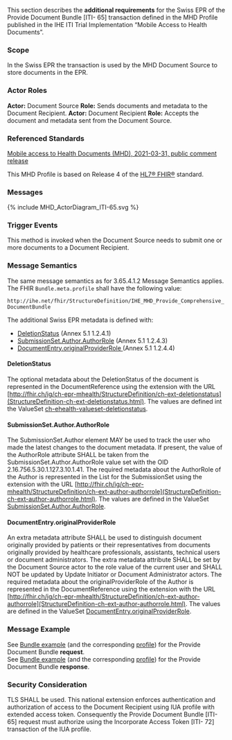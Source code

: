This section describes the **additional requirements** for the Swiss EPR of the Provide Document Bundle [ITI-
65] transaction defined in the MHD Profile published in the IHE ITI Trial Implementation “Mobile Access to
Health Documents”.

### Scope

In the Swiss EPR the transaction is used by the MHD Document Source to store documents in the EPR.

### Actor Roles

**Actor:** Document Source
**Role:** Sends documents and metadata to the Document Recipient.
**Actor:** Document Recipient
**Role:** Accepts the document and metadata sent from the Document Source.

### Referenced Standards

[Mobile access to Health Documents (MHD), 2021-03-31, public comment release](https://profiles.ihe.net/ITI/MHD/4.0.0-comment/)   

This MHD Profile is based on Release 4 of the [HL7® FHIR®](https://www.hl7.org/fhir/index.html) standard.

### Messages

<div>{% include MHD_ActorDiagram_ITI-65.svg %}</div>

### Trigger Events

This method is invoked when the Document Source needs to submit one or more documents to a Document
Recipient.

### Message Semantics
The same message semantics as for 3.65.4.1.2 Message Semantics applies. The FHIR `Bundle.meta.profile` shall have the following value:   

`http://ihe.net/fhir/StructureDefinition/IHE_MHD_Provide_Comprehensive_DocumentBundle`

The additional Swiss EPR metadata is defined with:

* [DeletionStatus](#deletionstatus) (Annex 5.1 1.2.4.1)
* [SubmissionSet.Author.AuthorRole](#submissionsetauthorauthorrole) (Annex 5.1 1.2.4.3)
* [DocumentEntry.originalProviderRole ](#documentEntryoriginalproviderrole) (Annex 5.1 1.2.4.4)

#### DeletionStatus   
The optional metadata about the DeletionStatus of the document is represented in the DocumentReference using the extension with the URL [http://fhir.ch/ig/ch-epr-mhealth/StructureDefinition/ch-ext-deletionstatus](StructureDefinition-ch-ext-deletionstatus.html). The values are defined int the ValueSet [ch-ehealth-valueset-deletionstatus](ValueSet-ch-ehealth-valueset-deletionstatus.html).
#### SubmissionSet.Author.AuthorRole   
The SubmissionSet.Author element MAY be used to track the user who made the latest changes to the document metadata. If present, the value of the AuthorRole attribute SHALL be taken from the SubmissionSet.Author.AuthorRole value set with the OID 2.16.756.5.30.1.127.3.10.1.41. The required metadata about the AuthorRole of the Author is represented in the List for the SubmissionSet using the extension with the URL [http://fhir.ch/ig/ch-epr-mhealth/StructureDefinition/ch-ext-author-authorrole](StructureDefinition-ch-ext-author-authorrole.html). The values are defined in the ValueSet [SubmissionSet.Author.AuthorRole](http://fhir.ch/ig/ch-epr-term/ValueSet/SubmissionSet.Author.AuthorRole).

#### DocumentEntry.originalProviderRole   
An extra metadata attribute SHALL be used to distinguish document originally provided by patients or their representatives from documents originally provided by healthcare professionals, assistants, technical users or document administrators. The extra metadata attribute SHALL be set by the Document Source actor to the role value of the current user and SHALL NOT be updated by Update Initiator or Document Administrator actors. The required metadata about the originalProviderRole of the Author is represented in the DocumentReference using the extension with the URL [http://fhir.ch/ig/ch-epr-mhealth/StructureDefinition/ch-ext-author-authorrole](StructureDefinition-ch-ext-author-authorrole.html). The values are defined in the ValueSet [DocumentEntry.originalProviderRole](http://fhir.ch/ig/ch-epr-term/ValueSet/DocumentEntry.originalProviderRole).


### Message Example

See [Bundle example](Bundle-2-7-BundleProvideDocument.html) (and the corresponding [profile](StructureDefinition-ch-mhd-providedocumentbundle-comprehensive.html)) for the Provide Document Bundle **request**.   
See [Bundle example](Bundle-2-7-BundleProvideDocument-Response.html) (and the corresponding [profile](StructureDefinition-ch-mhd-providedocumentbundle-comprehensive-response.html)) for the Provide Document Bundle **response**.

### Security Consideration

TLS SHALL be used. This national extension enforces authentication and authorization of access to the
Document Recipient using IUA profile with extended access token. Consequently
the Provide Document Bundle [ITI-65] request must authorize using the Incorporate Access Token [ITI-
72] transaction of the IUA profile.